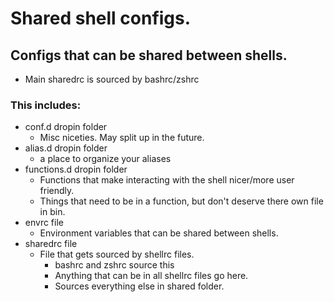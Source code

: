 # Shared shell configs.
## Configs that can be shared between shells.
  - Main sharedrc is sourced by bashrc/zshrc
### This includes:
- conf.d dropin folder
  - Misc niceties. May split up in the future.
- alias.d dropin folder
  - a place to organize your aliases
- functions.d dropin folder
  - Functions that make interacting with the shell nicer/more user friendly.
  - Things that need to be in a function, but don't deserve there own file in bin.
- envrc file
  - Environment variables that can be shared between shells.
- sharedrc file
  - File that gets sourced by shellrc files.
    - bashrc and zshrc source this
    - Anything that can be in all shellrc files go here.
    - Sources everything else in shared folder.